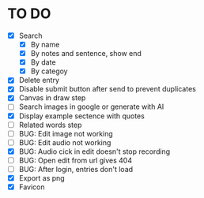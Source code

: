 # TO DO

- [x] Search
  - [x] By name
  - [x] By notes and sentence, show end
  - [x] By date
  - [x] By categoy
- [x] Delete entry
- [x] Disable submit button after send to prevent duplicates
- [x] Canvas in draw step
- [ ] Search images in google or generate with AI
- [x] Display example sectence with quotes
- [ ] Related words step
- [ ] BUG: Edit image not working
- [ ] BUG: Edit audio not working
- [x] BUG: Audio cick in edit doesn't stop recording
- [ ] BUG: Open edit from url gives 404
- [ ] BUG: After login, entries don't load
- [x] Export as png
- [x] Favicon
